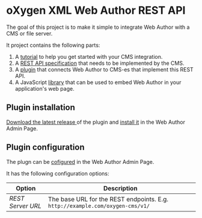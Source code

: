 oXygen XML Web Author REST API 
==============================

The goal of this project is to make it simple to integrate Web Author with a CMS or file server.

It project contains the following parts:

1. A [tutorial](cms-getting-started.md) to help you get started with your CMS integration.
1. A [REST API specification](API-spec.md) that needs to be implemented by the CMS.
1. A [plugin](https://github.com/oxygenxml/web-author-rest-connector/releases) that connects Web Author to CMS-es that implement this REST API.
1. A JavaScript [library](embedding-library) that can be used to embed Web Author in your application's web page.

Plugin installation
-------------------

[Download the latest release ](https://github.com/oxygenxml/web-author-rest-connector/releases) of the plugin and 
[install it](https://www.oxygenxml.com/doc/versions/18.1.0/ug-webauthor/topics/webapp-configure-plugins.html) in the Web Author Admin Page.

Plugin configuration
--------------------

The plugn can be [cofigured](https://www.oxygenxml.com/doc/versions/18.1.0/ug-webauthor/topics/webapp-configure-plugins.html) in the Web Author Admin Page.

It has the following configuration options:

| Option   | Description  |
|----------|-----------|
| *REST Server URL*   | The base URL for the REST endpoints. E.g. `http://example.com/oxygen-cms/v1/` |
